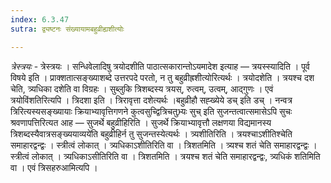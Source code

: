 ```yaml
---
index: 6.3.47
sutra: द्व्यष्टनः संख्यायामबहुव्रीह्यशीत्योः

---
```

_त्रेस्त्रयः_ - त्रेस्त्रयः । सन्धिवेलादिषु त्रयोदशीति पाठात्सकारान्तोऽयमादेश इत्याह — त्रयस्स्यादिति । पूर्व विषये इति । प्राक्शतात्सङ्ख्याशब्दे उत्तरपदे परतो, न तु बहुव्रीह्रशीत्योरित्यर्थः । त्रयोदशेति । त्रयश्च दश चेति, त्र्यधिका दशेति वा विग्रहः । सुब्लुकि त्रिशब्दस्य त्रयस्, रुत्वम्, उत्वम्, आद्गुणः । एवं त्रयोविंशतिरित्यपि । त्रिदशा इति । त्रिरावृत्ता दशेत्यर्थः ।बहुव्रीहौ सह्ख्येये डच् इति डच् । नन्वत्र त्रिरित्यस्यसङ्ख्यायाः क्रियाभ्यावृत्तिगणने कुत्वसुच्द्वित्रिचतुभ्र्यः सुच् इति सुजन्तत्वात्समासेऽपि सुचः श्रवणापत्तिरित्यत आह — सुजर्थे बहुव्रीहिरिति । सुजर्थे क्रियाभ्यावृत्तौ लक्षणया विद्यमानस्य त्रिशब्दस्यैवात्रसङ्ख्ययाव्यये॑ति बहुव्रीहिर्न तु सुजन्तस्येत्यर्थः । त्र्यशीतिरिति । त्रयश्चाऽशीतिश्चेति समाहारद्वन्द्वः । स्त्रीत्वं लोकात् । त्र्यधिकाऽशीतिरिति वा । त्रिशतमिति । त्र्यश्च शतं चेति समाहारद्वन्द्वः । स्त्रीत्वं लोकात् । त्र्यधिकाऽसीतिरिति वा । त्रिशतमिति । त्रयश्च शतं चेति समाहारद्वन्द्वः, त्र्यधिकं शतिमिति वा । एवं त्रिसहरुआमित्यपि ।
